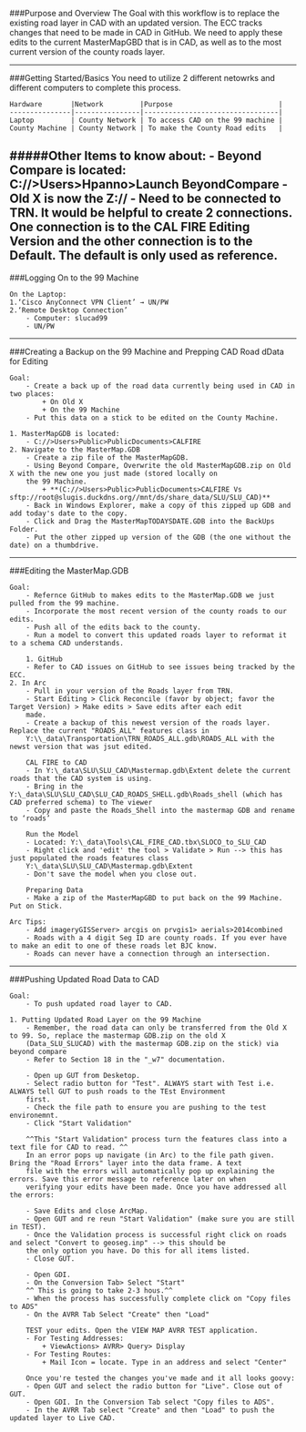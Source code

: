###Purpose and Overview
The Goal with this workflow is to replace the existing road layer in CAD with an updated version. The ECC tracks changes that need to 
be made in CAD in GitHub. We need to apply these edits to the current MasterMapGBD that is in CAD, as well as to the most current
version of the county roads layer. 

---
###Getting Started/Basics
You need to utilize 2 different netowrks and different computers to complete this process. 

	Hardware       |Network         |Purpose                          |
	---------------|----------------|---------------------------------|
	Laptop         | County Network | To access CAD on the 99 machine |
	County Machine | County Network | To make the County Road edits   |
	
#####Other Items to know about:
	- Beyond Compare is located: C://>Users>Hpanno>Launch BeyondCompare
	- Old X is now the Z://
	- Need to be connected to TRN. It would be helpful to create 2 connections. One connection is to the CAL FIRE Editing Version
	and the other connection is to the Default. The default is only used as reference. 
---
###Logging On to the 99 Machine

	On the Laptop: 
	1.‘Cisco AnyConnect VPN Client’ → UN/PW
	2.‘Remote Desktop Connection’
		- Computer: slucad99
		- UN/PW 

---
###Creating a Backup on the 99 Machine and Prepping CAD Road dData for Editing

	Goal:
		- Create a back up of the road data currently being used in CAD in two places:
			+ On Old X
			+ On the 99 Machine
		- Put this data on a stick to be edited on the County Machine.

	1. MasterMapGDB is located:
		- C://>Users>Public>PublicDocuments>CALFIRE
	2. Navigate to the MasterMap.GDB
		- Create a zip file of the MasterMapGDB.
		- Using Beyond Compare, Overwrite the old MasterMapGDB.zip on Old X with the new one you just made (stored locally on
		the 99 Machine.
			+ **(C://>Users>Public>PublicDocuments>CALFIRE Vs sftp://root@slugis.duckdns.org//mnt/ds/share_data/SLU/SLU_CAD)**
		- Back in Windows Explorer, make a copy of this zipped up GDB and add today's date to the copy. 
		- Click and Drag the MasterMapTODAYSDATE.GDB into the BackUps Folder.
		- Put the other zipped up version of the GDB (the one without the date) on a thumbdrive.
		
---
###Editing the MasterMap.GDB

	Goal:
		- Refernce GitHub to makes edits to the MasterMap.GDB we just pulled from the 99 machine. 
		- Incorporate the most recent version of the county roads to our edits.
		- Push all of the edits back to the county.
		- Run a model to convert this updated roads layer to reformat it to a schema CAD understands.
    
    	1. GitHub
		- Refer to CAD issues on GitHub to see issues being tracked by the ECC.
	2. In Arc
		- Pull in your version of the Roads layer from TRN.
		- Start Editing > Click Reconcile (favor by object; favor the Target Version) > Make edits > Save edits after each edit
		made. 
		- Create a backup of this newest version of the roads layer. Replace the current "ROADS_ALL" features class in
		Y:\\_data\Transportation\TRN_ROADS_ALL.gdb\ROADS_ALL with the newst version that was jsut edited. 
		
		CAL FIRE to CAD
		- In Y:\_data\SLU\SLU_CAD\Mastermap.gdb\Extent delete the current roads that the CAD system is using.
		- Bring in the Y:\_data\SLU\SLU_CAD\SLU_CAD_ROADS_SHELL.gdb\Roads_shell (which has CAD preferred schema) to The viewer
		- Copy and paste the Roads_Shell into the mastermap GDB and rename to ‘roads’
		
		Run the Model
		- Located: Y:\_data\Tools\CAL_FIRE_CAD.tbx\SLOCO_to_SLU_CAD
		- Right click and 'edit' the tool > Validate > Run --> this has just populated the roads features class
		Y:\_data\SLU\SLU_CAD\Mastermap.gdb\Extent
		- Don't save the model when you close out.
		
		Preparing Data
		- Make a zip of the MasterMapGBD to put back on the 99 Machine. Put on Stick. 
		
	Arc Tips:
		- Add imageryGISServer> arcgis on prvgis1> aerials>2014combined
		- Roads with a 4 digit Seg ID are county roads. If you ever have to make an edit to one of these roads let BJC know.
		- Roads can never have a connection through an intersection.

---
###Pushing Updated Road Data to CAD

	Goal:
		- To push updated road layer to CAD.
	
	1. Putting Updated Road Layer on the 99 Machine
		- Remember, the road data can only be transferred from the Old X to 99. So, replace the mastermap GDB.zip on the old X
		(Data_SLU_SLUCAD) with the mastermap GDB.zip on the stick) via beyond compare
		- Refer to Section 18 in the "_w7" documentation. 
		
		- Open up GUT from Desketop. 
		- Select radio button for "Test". ALWAYS start with Test i.e. ALWAYS tell GUT to push roads to the TEst Environment
		first.
		- Check the file path to ensure you are pushing to the test environemnt.
		- Click "Start Validation"
		
		^^This "Start Validation" process turn the features class into a text file for CAD to read. ^^
		In an error pops up navigate (in Arc) to the file path given. Bring the "Road Errors" layer into the data frame. A text
		file with the errors will automatically pop up explaining the errors. Save this error message to reference later on when
		verifying your edits have been made. Once you have addressed all the errors:
		
		- Save Edits and close ArcMap.
		- Open GUT and re reun "Start Validation" (make sure you are still in TEST). 
		- Once the Validation process is successful right click on roads and select "Convert to geoseg.inp" --> this should be
		the only option you have. Do this for all items listed.
		- Close GUT.
		
		- Open GDI. 
		- On the Conversion Tab> Select "Start"
		^^ This is going to take 2-3 hous.^^
		- When the process has successfully complete click on "Copy files to ADS"
		- On the AVRR Tab Select "Create" then "Load"
		
		TEST your edits. Open the VIEW MAP AVRR TEST application. 
		- For Testing Addresses:
			+ ViewActions> AVRR> Query> Display
		- For Testing Routes:
			+ Mail Icon = locate. Type in an address and select "Center"
			
		Once you're tested the changes you've made and it all looks goovy:
		- Open GUT and select the radio button for "Live". Close out of GUT.
		- Open GDI. In the Conversion Tab select "Copy files to ADS".
		- In the AVRR Tab select "Create" and then "Load" to push the updated layer to Live CAD.
		
		
		
		
		
    
	

